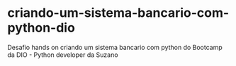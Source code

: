 # criando-um-sistema-bancario-com-python-dio
Desafio hands on criando um sistema bancario com python do Bootcamp da DIO - Python developer da Suzano
